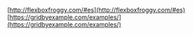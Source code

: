 [http://flexboxfroggy.com/#es](http://flexboxfroggy.com/#es)
[https://gridbyexample.com/examples/](https://gridbyexample.com/examples/)